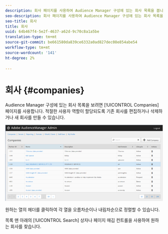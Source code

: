 ```yaml
---
description: 회사 페이지를 사용하여 Audience Manager 구성에 있는 회사 목록을 봅니다. 적절한 사용자 역할이 할당되도록 기존 회사를 편집하거나 삭제하거나 새 회사를 만들 수 있습니다.
seo-description: 회사 페이지를 사용하여 Audience Manager 구성에 있는 회사 목록을 봅니다. 적절한 사용자 역할이 할당되도록 기존 회사를 편집하거나 삭제하거나 새 회사를 만들 수 있습니다.
seo-title: 회사
title: 회사
uuid: 64b467f4-5e2f-4637-a62d-9c70c8a1a5be
translation-type: tm+mt
source-git-commit: be661580da839ce6332a0ad827dec08e854abe54
workflow-type: tm+mt
source-wordcount: '141'
ht-degree: 2%

---
```



# 회사 {#companies}

Audience Manager 구성에 있는 회사 목록을 보려면 [!UICONTROL Companies] 페이지를 사용합니다. 적절한 사용자 역할이 할당되도록 기존 회사를 편집하거나 삭제하거나 새 회사를 만들 수 있습니다.

![](assets/companies.png)

원하는 열의 헤더를 클릭하여 각 열을 오름차순이나 내림차순으로 정렬할 수 있습니다.

목록 맨 아래의 [!UICONTROL Search] 상자나 페이지 매김 컨트롤을 사용하여 원하는 회사를 찾습니다.
